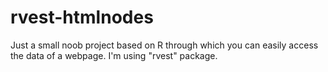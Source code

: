 # rvest-htmlnodes
Just a small noob project based on R through which you can easily access the data of a webpage. I'm using "rvest" package.

